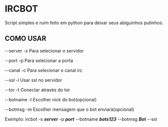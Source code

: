 # IRCBOT
Script simples e ruim feito em python para deixar seus abiguinhos putinhos.

## COMO USAR
--server  -s <server>          Para selecionar o servidor
  
--port  -p <port>            Para selecionar a porta
  
--canal -c                   Para selecionar o canal irc

--ssl   -l                   Usar ssl no servidor 

--tor  -t                   Conectar através do tor

--botname -l                   Escolher nick do bot(opcional) 

--botmsg  -m                   Escolher mensagem que o bot enviará(opcional)

Exemplo: ircbot -s ***server*** -p ***port*** --botname ***bots123*** --botmsg ***Bot*** --ssl 
